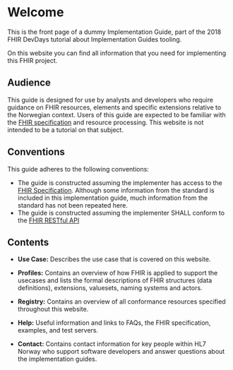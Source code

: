 # Welcome

This is the front page of a dummy Implementation Guide, part of the 2018 FHIR DevDays tutorial about Implementation Guides tooling.

On this website you can find all information that you need for implementing this FHIR project.

## Audience
This guide is designed for use by analysts and developers who require guidance on FHIR resources, elements and specific extensions relative to the Norwegian context. Users of this guide are expected to be familiar with the [FHIR specification][spec] and resource processing. This website is not intended to be a tutorial on that subject.

## Conventions
This guide adheres to the following conventions:

- The guide is constructed assuming the implementer has access to the [FHIR Specification][spec]. Although some information from the standard is included in this implementation guide, much information from the standard has not been repeated here.
- The guide is constructed assuming the implementer SHALL conform to the [FHIR RESTful API][rest]

## Contents

- **Use Case:** Describes the use case that is covered on this website.

- **Profiles:** Contains an overview of how FHIR is applied to support the usecases and lists the formal descriptions of FHIR structures (data definitions), extensions, valuesets, naming systems and actors. 

- **Registry:** Contains an overview of all conformance resources specified throughout this website.

- **Help:** Useful information and links to FAQs, the FHIR specification, examples, and test servers. 

- **Contact:** Contains contact information for key people within HL7 Norway who support software developers and answer questions about the implementation guides.



[spec]: http://hl7.org/fhir/index.html
[rest]: http://hl7.org/fhir/http.html